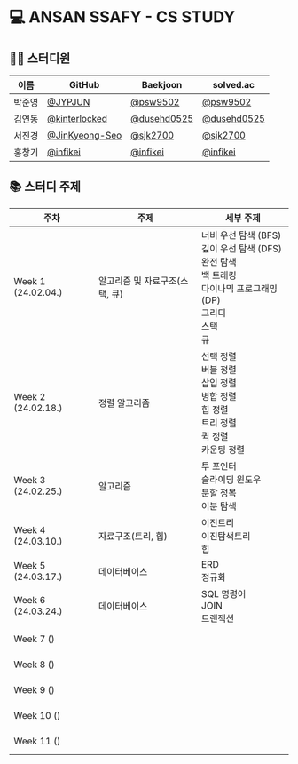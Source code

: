 # 💻 ANSAN SSAFY - CS STUDY

## 👨‍💻 스터디원

| 이름 | GitHub | Baekjoon | solved.ac |
| ---- | ---- | ---- | ---- |
| 박준영 | [@JYPJUN](https://github.com/JYPJUN) | [@psw9502](https://www.acmicpc.net/user/psw9502) | [@psw9502](https://solved.ac/profile/psw9502) |
| 김연동 | [@kinterlocked](https://github.com/kinterlocked) | [@dusehd0525](https://www.acmicpc.net/user/dusehd0525) | [@dusehd0525](https://solved.ac/profile/dusehd0525) |
| 서진경 | [@JinKyeong-Seo](https://github.com/JinKyeong-Seo) | [@sjk2700](https://www.acmicpc.net/user/sjk2700) | [@sjk2700](https://solved.ac/profile/sjk2700) |
| 홍창기 | [@infikei](https://github.com/infikei) | [@infikei](https://www.acmicpc.net/user/infikei) | [@infikei](https://solved.ac/profile/infikei) |

## 📚 스터디 주제

| 주차 | 주제 | 세부 주제 |
| ---- | ---- | ---- |
| Week 1 (24.02.04.) | 알고리즘 및 자료구조(스택, 큐) | 너비 우선 탐색 (BFS) <br/> 깊이 우선 탐색 (DFS) <br/> 완전 탐색 <br/> 백 트래킹 <br/> 다이나믹 프로그래밍 (DP) <br/> 그리디 <br/> 스택 <br/> 큐 <br/> |
| Week 2 (24.02.18.) | 정렬 알고리즘 | 선택 정렬 <br/> 버블 정렬 <br/> 삽입 정렬 <br/> 병합 정렬 <br/> 힙 정렬 <br/> 트리 정렬 <br/> 퀵 정렬 <br/> 카운팅 정렬 <br/> |
| Week 3 (24.02.25.) | 알고리즘 | 투 포인터 <br/> 슬라이딩 윈도우 <br/> 분할 정복 <br/> 이분 탐색 <br/> |
| Week 4 (24.03.10.) | 자료구조(트리, 힙) | 이진트리 <br/> 이진탐색트리 <br/> 힙 <br/> |
| Week 5 (24.03.17.) | 데이터베이스 | ERD <br/> 정규화 <br/> |
| Week 6 (24.03.24.) | 데이터베이스 | SQL 명령어 <br/> JOIN <br/> 트랜잭션 <br/> |
| Week 7 () | | <br/> <br/> |
| Week 8 () | | <br/> <br/> |
| Week 9 () | | <br/> <br/> |
| Week 10 () | | <br/> <br/> |
| Week 11 () | | <br/> <br/> |
